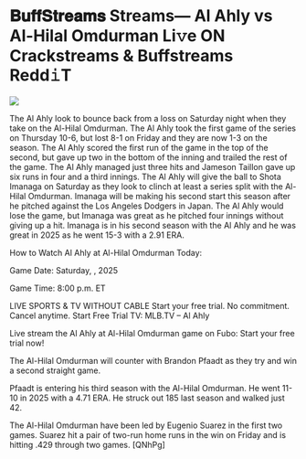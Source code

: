 # 𝐁𝐮𝐟𝐟𝐒𝐭𝐫𝐞𝐚𝐦𝐬 Streams— Al Ahly vs Al-Hilal Omdurman Li𝚟e ON Crackstreams & Buffstreams Redd𝚒T  
  
  
[![](https://i.imgur.com/qSNzIqt.png)](https://movie.rssnews.media/kGEFPIh.php)  
  
The Al Ahly look to bounce back from a loss on Saturday night when they take on the Al-Hilal Omdurman. The Al Ahly took the first game of the series on Thursday 10-6, but lost 8-1 on Friday and they are now 1-3 on the season. The Al Ahly scored the first run of the game in the top of the second, but gave up two in the bottom of the inning and trailed the rest of the game. The Al Ahly managed just three hits and Jameson Taillon gave up six runs in four and a third innings. The Al Ahly will give the ball to Shota Imanaga on Saturday as they look to clinch at least a series split with the Al-Hilal Omdurman. Imanaga will be making his second start this season after he pitched against the Los Angeles Dodgers in Japan. The Al Ahly would lose the game, but Imanaga was great as he pitched four innings without giving up a hit. Imanaga is in his second season with the Al Ahly and he was great in 2025 as he went 15-3 with a 2.91 ERA.

How to Watch Al Ahly at Al-Hilal Omdurman Today:

Game Date: Saturday, , 2025

Game Time: 8:00 p.m. ET

LIVE SPORTS & TV WITHOUT CABLE
Start your free trial. No commitment. Cancel anytime.
Start Free Trial
TV: MLB.TV – Al Ahly

Live stream the Al Ahly at Al-Hilal Omdurman game on Fubo: Start your free trial now!

The Al-Hilal Omdurman will counter with Brandon Pfaadt as they try and win a second straight game.

Pfaadt is entering his third season with the Al-Hilal Omdurman. He went 11-10 in 2025 with a 4.71 ERA. He struck out 185 last season and walked just 42.

The Al-Hilal Omdurman have been led by Eugenio Suarez in the first two games. Suarez hit a pair of two-run home runs in the win on Friday and is hitting .429 through two games. [QNhPg]
